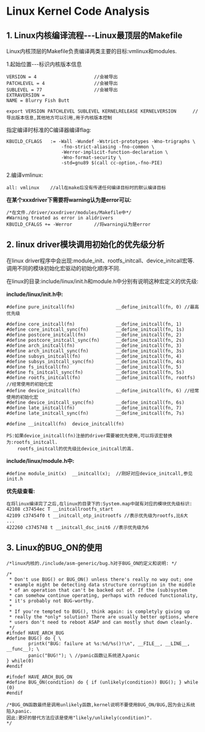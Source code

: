 # Linux Kernel Code Analysis

## 1. Linux内核编译流程---Linux最顶层的Makefile

Linux内核顶层的Makefile负责编译两类主要的目标:vmlinux和modules.

1.起始位置---标识内核版本信息

	VERSION = 4						//会被导出
	PATCHLEVEL = 4					//会被导出
	SUBLEVEL = 77					//会被导出
	EXTRAVERSION = 	
	NAME = Blurry Fish Butt
	
	export VERSION PATCHLEVEL SUBLEVEL KERNELRELEASE KERNELVERSION		//导出版本信息,其他地方可以引用,用于内核版本控制

指定编译时标准的C编译器编译flag:

	KBUILD_CFLAGS   := -Wall -Wundef -Wstrict-prototypes -Wno-trigraphs \
	                    -fno-strict-aliasing -fno-common \
	                    -Werror-implicit-function-declaration \
	                    -Wno-format-security \
	                    -std=gnu89 $(call cc-option,-fno-PIE)

2.编译vmlinux:

	all: vmlinux	//all在make后没有传递任何编译目标时的默认编译目标

**在某个xxxdriver下需要将warning认为是error可以:**

	/*在文件./driver/xxxdriver/modules/Makefile中*/
	#Warning treated as error in alidrivers
	KBUILD_CFALGS += -Werror		//将warning认为是error

## 2. linux driver模块调用初始化的优先级分析

在linux driver程序中会出现:module_init、rootfs_initcall、device_initcall宏等.调用不同的模块初始化宏驱动的初始化顺序不同.

在linux的目录:include/linux/init.h和module.h中分别有说明这种宏定义的优先级:

**include/linux/init.h中:**

	#define pure_initcall(fn)				__define_initcall(fn, 0) //最高优先级
	
	#define core_initcall(fn)               __define_initcall(fn, 1)
	#define core_initcall_sync(fn)          __define_initcall(fn, 1s)
	#define postcore_initcall(fn)           __define_initcall(fn, 2)
	#define postcore_initcall_sync(fn)      __define_initcall(fn, 2s)
	#define arch_initcall(fn)               __define_initcall(fn, 3)
	#define arch_initcall_sync(fn)          __define_initcall(fn, 3s)                                                                                                                        
	#define subsys_initcall(fn)             __define_initcall(fn, 4)
	#define subsys_initcall_sync(fn)        __define_initcall(fn, 4s)
	#define fs_initcall(fn)                 __define_initcall(fn, 5)
	#define fs_initcall_sync(fn)            __define_initcall(fn, 5s)
	#define rootfs_initcall(fn)				__define_initcall(fn, rootfs) //经常使用的初始化宏
	#define device_initcall(fn)				__define_initcall(fn, 6) //经常使用的初始化宏
	#define device_initcall_sync(fn)        __define_initcall(fn, 6s)
	#define late_initcall(fn)               __define_initcall(fn, 7)
	#define late_initcall_sync(fn)          __define_initcall(fn, 7s)

	#define __initcall(fn)	device_initcall(fn)

	PS:如果device_initcall(fn)注册的driver需要被优先使用,可以将该宏替换为:rootfs_initcall.
		rootfs_initcall的优先级比device_initcall的高.

**include/linux/module.h中:**

	#define module_init(x)	__initcall(x);	//刚好对应device_initcall,参见init.h

**优先级查看:**

	在将linux编译完了之后,在linux的目录下的:System.map中就有对应的模块优先级标识:
	42108 c37454ec T __initcallrootfs_start 
	42109 c37454f0 t __initcall_otp_initrootfs //表示优先级为rootfs,比6大
	...
	422260 c3745748 t __initcall_dsc_init6 //表示优先级为6
	
## 3. Linux的BUG_ON的使用

	/*linux内核的./include/asm-generic/bug.h对于BUG_ON的定义和说明: */

	/*
	 * Don't use BUG() or BUG_ON() unless there's really no way out; one
	 * example might be detecting data structure corruption in the middle
	 * of an operation that can't be backed out of. If the (sub)system
	 * can somehow continue operating, perhaps with reduced functionality,
	 * it's probably not BUG-worthy.
	 *
	 * If you're tempted to BUG(), think again: is completyly giving up
	 * really the *only* solution? There are usually better options, where
	 * users don't need to reboot ASAP and can mostly shut down cleanly.
	 */
	#ifndef HAVE_ARCH_BUG
	#define BUG() do { \
			printk("BUG: failure at %s:%d/%s()!\n", __FILE__, __LINE__, __func__); \
			panic("BUG!"); \ //panic函数让系统进入panic
	} while(0)
	#endif
	
	#ifndef HAVE_ARCH_BUG_ON
	#define BUG_ON(condition) do { if (unlikely(condition)) BUG(); } while (0)
	#endif

	/*BUG_ON函数最终是调用unlikely函数,kernel说明不要使用BUG_ON/BUG,因为会让系统陷入panic.
	因此:更好的替代方法应该是使用"likely/unlikely(condition)".
	*/